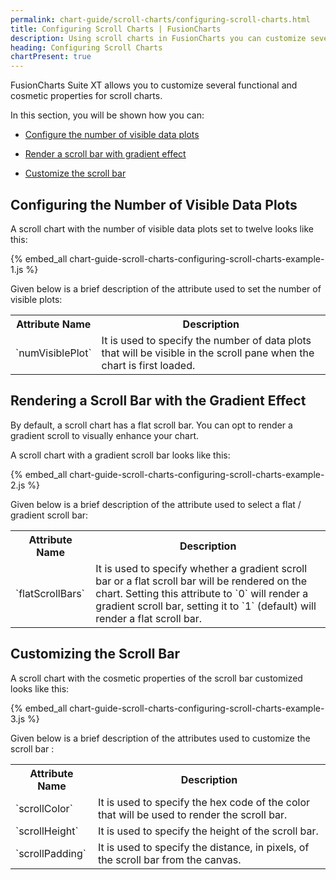 ```yaml
---
permalink: chart-guide/scroll-charts/configuring-scroll-charts.html
title: Configuring Scroll Charts | FusionCharts
description: Using scroll charts in FusionCharts you can customize several functional and cosmetic properties.
heading: Configuring Scroll Charts
chartPresent: true
---
```


FusionCharts Suite XT allows you to customize several functional and cosmetic properties for scroll charts.

In this section, you will be shown how you can:

* <a href="/chart-guide/scroll-charts/configuring-scroll-charts#configuring-the-number-of-visible-data-plots" class="smoth-scroll">Configure the number of visible data plots</a>

* <a href="/chart-guide/scroll-charts/configuring-scroll-charts#rendering-a-scroll-bar-with-the-gradient-effect" class="smoth-scroll">Render a scroll bar with gradient effect</a>

* <a href="/chart-guide/scroll-charts/configuring-scroll-charts#customizing-the-scroll-bar" class="smoth-scroll">Customize the scroll bar</a>

## Configuring the Number of Visible Data Plots

A scroll chart with the number of visible data plots set to twelve looks like this:

{% embed_all chart-guide-scroll-charts-configuring-scroll-charts-example-1.js %}

Given below is a brief description of the attribute used to set the number of visible plots:

<table>
  <tr>
    <th>Attribute Name</th>
    <th>Description</th>
  </tr>
  <tr>
    <td>`numVisiblePlot` </td>
    <td>It is used to specify the number of data plots that will be visible in the scroll pane when the chart is first loaded.</td>
  </tr>
</table>


## Rendering a Scroll Bar with the Gradient Effect

By default, a scroll chart has a flat scroll bar. You can opt to render a gradient scroll to visually enhance your chart.

A scroll chart with a gradient scroll bar looks like this:

{% embed_all chart-guide-scroll-charts-configuring-scroll-charts-example-2.js %}

Given below is a brief description of the attribute used to select a flat / gradient scroll bar:

<table>
  <tr>
    <th>Attribute Name</th>
    <th>Description</th>
  </tr>
  <tr>
    <td>`flatScrollBars` </td>
    <td>It is used to specify whether a gradient scroll bar or a flat scroll bar will be rendered on the chart. Setting this attribute to `0` will render a gradient scroll bar, setting it to `1` (default) will render a flat scroll bar.</td>
  </tr>
</table>


## Customizing the Scroll Bar

A scroll chart with the cosmetic properties of the scroll bar customized looks like this:

{% embed_all chart-guide-scroll-charts-configuring-scroll-charts-example-3.js %}

Given below is a brief description of the attributes used to customize the scroll bar :

<table>
  <tr>
    <th>Attribute Name</th>
    <th>Description</th>
  </tr>
  <tr>
    <td>`scrollColor`</td>
    <td>It is used to specify the hex code of the color that will be used to render the scroll bar.</td>
  </tr>
  <tr>
    <td>`scrollHeight`</td>
    <td>It is used to specify the height of the scroll bar.</td>
  </tr>
  <tr>
    <td>`scrollPadding`</td>
    <td>It is used to specify the distance, in pixels, of the scroll bar from the canvas.</td>
  </tr>
</table>